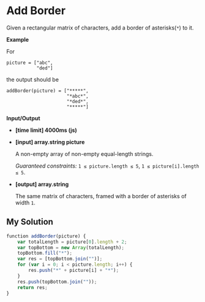 # Add Border
﻿Given a rectangular matrix of characters, add a border of asterisks(`*`) to it.

**Example**

For

```
picture = ["abc",
           "ded"]

```

the output should be

```
addBorder(picture) = ["*****",
                      "*abc*",
                      "*ded*",
                      "*****"]

```

**Input/Output**

*   **[time limit] 4000ms (js)**

*   **[input] array.string picture**

    A non-empty array of non-empty equal-length strings.

    _Guaranteed constraints:_
    `1 ≤ picture.length ≤ 5`,
    `1 ≤ picture[i].length ≤ 5`.

*   **[output] array.string**

    The same matrix of characters, framed with a border of asterisks of width `1`.


## My Solution
```javascript
﻿function addBorder(picture) {
    var totalLength = picture[0].length + 2;
    var topBottom = new Array(totalLength);
    topBottom.fill("*");
    var res = [topBottom.join("")];
    for (var i = 0; i < picture.length; i++) {
        res.push("*" + picture[i] + "*");
    }
    res.push(topBottom.join(""));
    return res;
}
​
```
